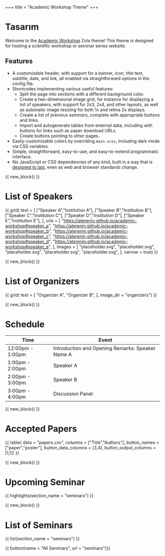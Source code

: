 +++
title = "Academic Workshop Theme"
+++

# Tasarım

Welcome to the [Academic Workshop](https://github.com/aterenin/academic-workshop) Zola theme!
This theme is designed for hosting a scientific workshop or seminar series website.

## Features

* A customizable header, with support for a banner, icon, title text, subtitle, date, and link, all enabled via straightforward options in the config file.
* Shortcodes implementing various useful features:
    * Split the page into sections with a different background color.
    * Create a two-dimensional image grid, for instance for displaying a list of speakers, with support for 2x3, 2x4, and other layouts, as well as automatic image resizing for both 1x and retina 2x displays.
    * Create a list of previous seminars, complete with appropriate buttons and links.
    * Import and autogenerate tables from external data, including with buttons for links such as paper download URLs.
    * Create buttons pointing to other pages.
* Easily-customizable colors by overriding `main.scss`, including dark mode via CSS variables.
* Simple, straightforward, easy-to-use, and easy-to-extend programmatic interface.
* No JavaScript or CSS dependencies of any kind, built in a way that is [designed to last](https://jeffhuang.com/designed_to_last/), even as web and browser standards change.



{{ new_block() }}



# List of Speakers

{{ grid(
    text = [
        ["Speaker A","Institution A"], 
        ["Speaker B","Institution B"],
        ["Speaker C","Institution C"],
        ["Speaker D","Institution D"],
        ["Speaker E","Institution E"],
    ],
    urls = [
        "https://aterenin.github.io/academic-workshop#speaker_a",
        "https://aterenin.github.io/academic-workshop#speaker_b",
        "https://aterenin.github.io/academic-workshop#speaker_c",
        "https://aterenin.github.io/academic-workshop#speaker_d",
        "https://aterenin.github.io/academic-workshop#speaker_e",
    ],
    images = [
        "placeholder.svg",
        "placeholder.svg",
        "placeholder.svg",
        "placeholder.svg",
        "placeholder.svg",
    ],
    narrow = true) }}



{{ new_block() }}



# List of Organizers

{{ grid(
    text = [
        "Organizer A",
        "Organizer B",
    ],
    image_dir = "organizers") }}


{{ new_block() }}



# Schedule

| Time             | Event            |
| ---------------- | ---------------- |
| 12:00pm - 1:00pm | Introduction and Opening Remarks: Speaker Name A     |
| 1:00pm - 2:00pm  | Speaker A        |
| 2:00pm - 3:00pm  | Speaker B        |
| 3:00pm - 4:00pm  | Discussion Panel |



{{ new_block() }}



# Accepted Papers

{{ table(
    data = "papers.csv", 
    columns = ["Title","Authors"],
    button_names = ["paper","poster"], 
    button_data_columns = [3,4], 
    button_output_columns = [1,1]) }}



{{ new_block() }}



# Upcoming Seminar

{{ highlights(section_name = "seminars") }}



{{ new_block() }}



# List of Seminars

{{ list(section_name = "seminars") }}

{{ button(name = "All Seminars", url = "seminars")}}